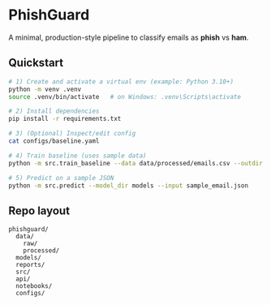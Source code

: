 # PhishGuard

A minimal, production-style pipeline to classify emails as **phish** vs **ham**.

## Quickstart

```bash
# 1) Create and activate a virtual env (example: Python 3.10+)
python -m venv .venv
source .venv/bin/activate   # on Windows: .venv\Scripts\activate

# 2) Install dependencies
pip install -r requirements.txt

# 3) (Optional) Inspect/edit config
cat configs/baseline.yaml

# 4) Train baseline (uses sample data)
python -m src.train_baseline --data data/processed/emails.csv --outdir models

# 5) Predict on a sample JSON
python -m src.predict --model_dir models --input sample_email.json
```

## Repo layout
```
phishguard/
  data/
    raw/
    processed/
  models/
  reports/
  src/
  api/
  notebooks/
  configs/
```
